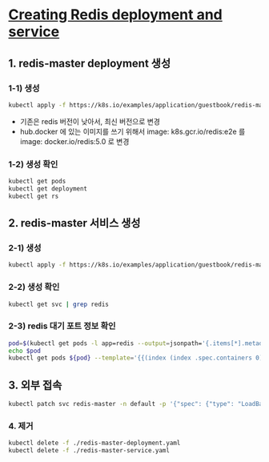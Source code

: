 # [Creating Redis deployment and service](https://kubernetes.io/docs/tasks/access-application-cluster/port-forward-access-application-cluster/)

## 1. redis-master deployment 생성

### 1-1) 생성

```sh
kubectl apply -f https://k8s.io/examples/application/guestbook/redis-master-deployment.yaml
```

- 기존은 redis 버전이 낮아서, 최신 버전으로 변경
- hub.docker 에 있는 이미지를 쓰기 위해서 image: k8s.gcr.io/redis:e2e 를 image: docker.io/redis:5.0 로 변경

### 1-2) 생성 확인

```sh
kubectl get pods
kubectl get deployment
kubectl get rs
```

## 2. redis-master 서비스 생성

### 2-1) 생성

```sh
kubectl apply -f https://k8s.io/examples/application/guestbook/redis-master-service.yaml
```

### 2-2) 생성 확인

```sh
kubectl get svc | grep redis
```

### 2-3) redis 대기 포트 정보 확인

```sh
pod=$(kubectl get pods -l app=redis --output=jsonpath='{.items[*].metadata.name}')
echo $pod
kubectl get pods ${pod} --template='{{(index (index .spec.containers 0).ports 0).containerPort}}{{"\n"}}'
```

## 3. 외부 접속

```sh
kubectl patch svc redis-master -n default -p '{"spec": {"type": "LoadBalancer", "externalIPs":["192.168.0.80"]}}'
```

### 4. 제거

```sh
kubectl delete -f ./redis-master-deployment.yaml
kubectl delete -f ./redis-master-service.yaml
```
